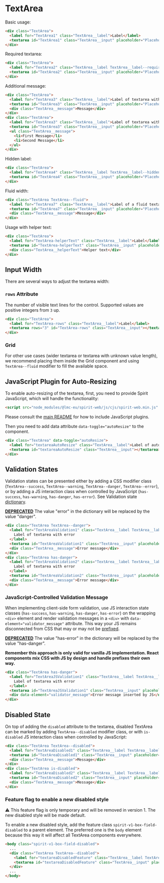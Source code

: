 # TextArea

Basic usage:

```html
<div class="TextArea">
  <label for="TextArea1" class="TextArea__label">Label</label>
  <textarea id="TextArea1" class="TextArea__input" placeholder="Placeholder"></textarea>
</div>
```

Required textarea:

```html
<div class="TextArea">
  <label for="TextArea2" class="TextArea__label TextArea__label--required">Label of required textarea</label>
  <textarea id="TextArea2" class="TextArea__input" placeholder="Placeholder" required></textarea>
</div>
```

Additional message:

```html
<div class="TextArea">
  <label for="TextArea3" class="TextArea__label">Label of textarea with message</label>
  <textarea id="TextArea3" class="TextArea__input" placeholder="Placeholder"></textarea>
  <div class="TextArea__message">Message</div>
</div>
<div class="TextArea">
  <label for="TextArea3" class="TextArea__label">Label of textarea with message</label>
  <textarea id="TextArea3" class="TextArea__input" placeholder="Placeholder"></textarea>
  <ul class="TextArea__message">
    <li>First Message</li>
    <li>Second Message</li>
  </ul>
</div>
```

Hidden label:

```html
<div class="TextArea">
  <label for="TextArea4" class="TextArea__label TextArea__label--hidden">Label hidden</label>
  <textarea id="TextArea4" class="TextArea__input" placeholder="Placeholder">Filled</textarea>
</div>
```

Fluid width:

```html
<div class="TextArea TextArea--fluid">
  <label for="TextArea7" class="TextArea__label">Label of a fluid textarea</label>
  <textarea id="TextArea7" class="TextArea__input" placeholder="Placeholder"></textarea>
  <div class="TextArea__message">Message</div>
</div>
```

Usage with helper text:

```html
<div class="TextArea">
  <label for="TextArea-helperText" class="TextArea__label">Label</label>
  <textarea id="TextArea-helperText" class="TextArea__input" placeholder="Placeholder"></textarea>
  <div class="TextArea__helperText">Helper text</div>
</div>
```

## Input Width

There are several ways to adjust the textarea width:

### `rows` Attribute

The number of visible text lines for the control. Supported values are positive integers from `3` up.

```html
<div class="TextArea">
  <label for="TextArea-rows" class="TextArea__label">Label</label>
  <textarea rows="3" id="TextArea-rows" class="TextArea__input"></textarea>
</div>
```

### Grid

For other use cases (wider textarea or textarea with unknown value length), we
recommend placing them inside the Grid component and using `TextArea--fluid`
modifier to fill the available space.

## JavaScript Plugin for Auto-Resizing

To enable auto-resizing of the textarea, first, you need to provide Spirit JavaScript,
which will handle the functionality:

```html
<script src="node_modules/@lmc-eu/spirit-web/js/cjs/spirit-web.min.js" async></script>
```

Please consult the [main README][web-readme] for how to include JavaScript
plugins.

Then you need to add data attribute `data-toggle="autoResize"` to the component.

```html
<div class="TextArea" data-toggle="autoResize">
  <label for="textareaAutoResize" class="TextArea__label">Label of auto-resizing TextArea</label>
  <textarea id="textareaAutoResize" class="TextArea__input"></textarea>
</div>
```

## Validation States

Validation states can be presented either by adding a CSS modifier class
(`TextArea--success`, `TextArea--warning`, `TextArea--danger`, `TextArea--error`), or by adding
a JS interaction class when controlled by JavaScript (`has-success`,
`has-warning`, `has-danger`, `has-error`). See Validation state [dictionary][dictionary-validation].

[**DEPRECATED**][deprecated] The value "error" in the dictionary will be replaced by the value "danger".

```html
<div class="TextArea TextArea--danger">
  <label for="TextAreaValidation1" class="TextArea__label TextArea__label--required">
    Label of textarea with error
  </label>
  <textarea id="TextAreaValidation1" class="TextArea__input" placeholder="Placeholder" required>Filled</textarea>
  <div class="TextArea__message">Error message</div>
</div>
<div class="TextArea has-danger">
  <label for="TextAreaValidation2" class="TextArea__label TextArea__label--required">
    Label of textarea with error
  </label>
  <textarea id="TextAreaValidation2" class="TextArea__input" placeholder="Placeholder" required>Filled</textarea>
  <div class="TextArea__message">Error message</div>
</div>
```

### JavaScript-Controlled Validation Message

When implementing client-side form validation, use JS interaction state classes
(`has-success`, `has-warning`, `has-danger`, `has-error`) on the wrapping `<div>` element and
render validation messages in a `<div>` with `data-element="validator_message"`
attribute. This way your JS remains disconnected from CSS that may or may not be
[prefixed].

[**DEPRECATED**][deprecated] The value "has-error" in the dictionary will be replaced by the value "has-danger".

**Remember this approach is only valid for vanilla JS implementation. React
components mix CSS with JS by design and handle prefixes their own way.**

```html
<div class="TextArea has-danger">
  <label for="TextAreaJSValidation1" class="TextArea__label TextArea__label--required">
    Label of textarea with error
  </label>
  <textarea id="TextAreaJSValidation1" class="TextArea__input" placeholder="Placeholder" required>Filled</textarea>
  <div data-element="validator_message">Error message inserted by JS</div>
</div>
```

## Disabled State

On top of adding the `disabled` attribute to the textarea, disabled TextArea can
be marked by adding `TextArea--disabled` modifier class, or with `is-disabled`
JS interaction class when controlled by JavaScript:

```html
<div class="TextArea TextArea--disabled">
  <label for="TextAreaDisabled1" class="TextArea__label TextArea__label--required">Label of disabled textarea</label>
  <textarea id="TextAreaDisabled1" class="TextArea__input" placeholder="Placeholder" disabled required></textarea>
  <div class="TextArea__message">Message</div>
</div>
<div class="TextArea is-disabled">
  <label for="TextAreaDisabled2" class="TextArea__label TextArea__label--required">Label of disabled textarea</label>
  <textarea id="TextAreaDisabled2" class="TextArea__input" placeholder="Placeholder" disabled required></textarea>
  <div class="TextArea__message">Message</div>
</div>
```

### Feature flag to enable a new disabled style

⚠️ This feature flag is only temporary and will be removed in version 1. The new disabled style will be made default.

To enable a new disabled style, add the feature class `spirit-v1-box-field-disabled` to a parent element.
The preferred one is the `body` element because this way it will affect all TextArea components everywhere.

```html
<body class="spirit-v1-box-field-disabled">
  ...
  <div class="TextArea TextArea--disabled">
    <label for="textareaDisabledFeature" class="TextArea__label TextArea__label--required">Label</label>
    <textarea id="textareaDisabledFeature" class="TextArea__input" placeholder="Placeholder" disabled></textarea>
  </div>
  ...
</body>
```

[web-readme]: https://github.com/lmc-eu/spirit-design-system/blob/main/packages/web/README.md
[prefixed]: https://github.com/lmc-eu/spirit-design-system/tree/main/packages/web#prefixing-css-class-names
[dictionary-validation]: https://github.com/lmc-eu/spirit-design-system/blob/main/docs/DICTIONARIES.md#validation
[deprecated]: https://github.com/lmc-eu/spirit-design-system/tree/main/packages/web/README.md#deprecations
